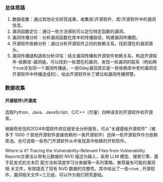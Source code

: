 

### 总体思路
1. 数据收集：通过其他论文研究成果，收集库\开源软件、库\开源软件中的漏洞信息。
2. 漏洞函数定位：通过一些方法得到可以定位特定函数的漏洞。
3. 漏洞传播分析：分析漏洞函数在库中的传播路径，构建漏洞传播图。
4. 开源软件依赖分析：通过分析开源软件之间的依赖关系，找到潜在的漏洞源头。
5. 漏洞传播链构造和分析评估：结合漏洞传播和开源软件依赖关系，构造开源软件-依赖库-漏洞链，可以找到一些潜在的漏洞、发现一些漏洞的联系（例如两个cve涉及同一个漏洞传播链，一些0day漏洞其实是一些依赖库中老的漏洞在开源软件中传播造成的），给出开源软件补丁建议和漏洞传播预警。

### 数据收集

#### 开源软件\开源库

选取Python、Java、JavaScript、C/C++（尽量）四种语言的开源软件和开源库。

根据奇安信的2024中国软件供应链安全分析报告，可从“关键基础开源软件”（被多于 1000 个其他开源软件直接依赖的一类开源软件）选择一些开源软件作为依赖库池。也可选取一些热门开源软件从中发现其中依赖的开软软件。

Where is it? Tracing the Vulnerability-Relevant Files from Vulnerability Reports文章法以带有元数据的 NVD 
描述为输入，采用 LLM 模型、搜索引擎、基于启发式的文本匹
配方法和深度学习分类器等一系列策略，推荐最有可能的漏洞相
关文件，有效提高了现有 NVD 数据的完整性。其中给出了一些<cve , 开源软件，漏洞相关文件>三元组，可以作为我们研究基础。

